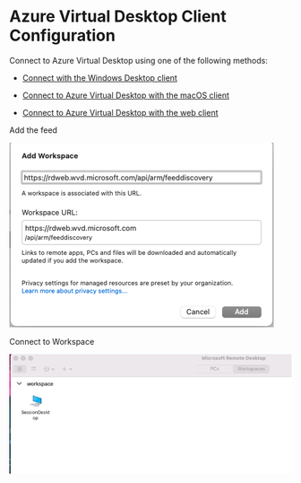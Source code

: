 # Azure Virtual Desktop Client Configuration

Connect to Azure Virtual Desktop using one of the following methods:

- [Connect with the Windows Desktop client](https://docs.microsoft.com/en-us/azure/virtual-desktop/connect-windows-7-10)

- [Connect to Azure Virtual Desktop with the macOS client](https://docs.microsoft.com/en-us/azure/virtual-desktop/connect-macos)

- [Connect to Azure Virtual Desktop with the web client](https://docs.microsoft.com/en-us/azure/virtual-desktop/connect-web)

Add the feed

![Add Feed](https://github.com/MSBrett/azfw_hybrid/raw/master/resources/Add_Feed.png)

Connect to Workspace

![Connected to Workspace](https://github.com/MSBrett/azfw_hybrid/raw/master/resources/Connect_Workspace.png)
